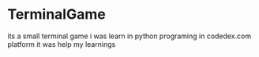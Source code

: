 # TerminalGame
its a small terminal game i was learn in python programing in codedex.com platform 
it was help my learnings

